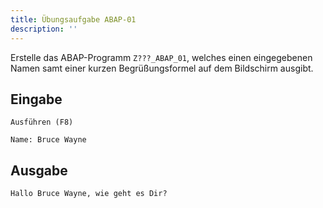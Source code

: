 ```yaml
---
title: Übungsaufgabe ABAP-01
description: ''
---
```


Erstelle das ABAP-Programm `Z???_ABAP_01`, welches einen eingegebenen Namen samt einer kurzen Begrüßungsformel auf dem Bildschirm ausgibt.

## Eingabe
```
Ausführen (F8)

Name: Bruce Wayne
```

## Ausgabe
```
Hallo Bruce Wayne, wie geht es Dir?
```